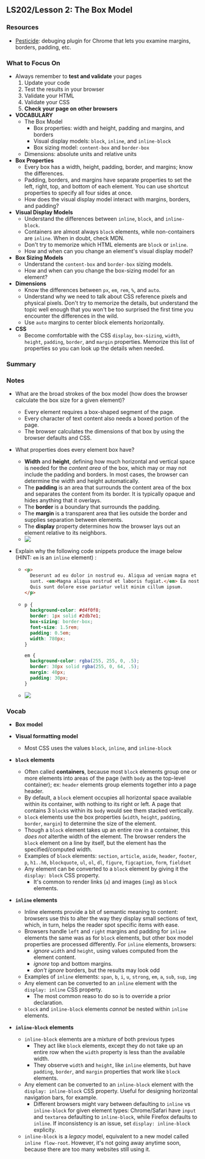 ## LS202/Lesson 2: The Box Model

### Resources

* <a href="https://chrome.google.com/webstore/detail/pesticide-for-chrome-with/eipbgplchlidkojmppclhkechkhmlefi?hl=en">Pesticide</a>: debuging plugin for Chrome that lets you examine margins, borders, padding, etc.

### What to Focus On

* Always remember to **test and validate** your pages
  1. Update your code
  2. Test the results in your browser
  3. Validate your HTML
  4. Validate your CSS
  5. **Check your page on other browsers**
* **VOCABULARY**
  * The Box Model
    * Box properties: width and height, padding and margins, and borders
    * Visual display models: `block`, `inline`, and `inline-block`
    * Box sizing model: `content-box` and `border-box`
  * Dimensions: absolute units and relative units
* **Box Properties**
  * Every box has a width, height, padding, border, and margins; know the differences.
  * Padding, borders, and margins have separate properties to set the left, right, top, and bottom of each element. You can use shortcut properties to specify all four sides at once.
  * How does the visual display model interact with margins, borders, and padding?
* **Visual Display Models**
  * Understand the differences between `inline`, `block`, and `inline-block`.
  * Containers are almost always `block` elements, while non-containers are `inline`. When in doubt, check MDN.
  * Don't try to memorize which HTML elements are `block` or `inline`.
  * How and when can you change an element's visual display model?
* **Box Sizing Models**
  * Understand the `content-box` and `border-box` sizing models.
  * How and when can you change the box-sizing model for an element?
* **Dimensions**
  * Know the differences between `px`, `em`, `rem`, `%`, and `auto`.
  * Understand why we need to talk about CSS reference pixels and physical pixels. Don't try to memorize the details, but understand the topic well enough that you won't be too surprised the first time you encounter the differences in the wild.
  * Use `auto` margins to center block elements horizontally.
* **CSS**
  * Become comfortable with the CSS `display`, `box-sizing`, `width`, `height`, `padding`, `border`, and `margin` properties. Memorize this list of properties so you can look up the details when needed.

### Summary

### Notes

* What are the broad strokes of the box model (how does the browser calculate the box size for a given element)?

  * Every element requires a box-shaped segment of the page.
  * Every character of text content also needs a boxed portion of the page.
  * The browser calculates the dimensions of that box by using the browser defaults and CSS. 

* What properties does every element box have?

  * **Width** and **height**, defining how much horizontal and vertical space is needed for the *content area* of the box, which may or may not include the padding and borders. In most cases, the browser can determine the width and height automatically.
  * The **padding** is an area that surrounds the content area of the box and separates the content from its border. It is typically opaque and hides anything that it overlays.
  * The **border** is a boundary that surrounds the padding.
  * The **margin** is a transparent area that lies outside the border and supplies separation between elements.
  * The **display** property determines how the browser lays out an element relative to its neighbors.
  * <img src="https://d3jtzah944tvom.cloudfront.net/202/images/lesson_2/chrome_box_model.png" align="left" />

* Explain why the following code snippets produce the image below (HINT: `em` is an `inline` element) :

  * ```html
    <p>
      Deserunt ad eu dolor in nostrud eu. Aliqua ad veniam magna et nostrud. Non ea
      sunt. <em>Magna aliqua nostrud et laboris fugiat.</em> Ea nostrud non laboris.
      Quis sunt dolore esse pariatur velit minim cillum ipsum.
    </p>
    ```

  * ```css
    p {
      background-color: #d4f0f8;
      border: 1px solid #2db7e1;
      box-sizing: border-box;
      font-size: 1.5rem;
      padding: 0.5em;
      width: 780px;
    }
    
    em {
      background-color: rgba(255, 255, 0, .5);
      border: 30px solid rgba(255, 0, 64, .5);
      margin: 40px;
      padding: 30px;
    }
    ```

  * <img src="https://d3jtzah944tvom.cloudfront.net/202/images/lesson_2/the-visual-formatting-model-01.png" align="left" />

### Vocab

* **Box model**

* **Visual formatting model**
  * Most CSS uses the values `block`, `inline`, and `inline-block`
* **`block` elements**
  * Often called **containers**, because most `block` elements group one or more elements into areas of the page (with `body` as the top-level container); ex: `header` elements group elements together into a page header.
  * By default, a `block` element occupies all horizontal space available within its container, with nothing to its right or left. A page that contains 3 `block`s within its `body` would see them stacked vertically.
  * `block` elements use the box properties (`width`, `height`, `padding`, `border`, `margin`) to determine the size of the element.
  * Though a `block` element takes up an entire row in a container, this *does not* alterthe width of the element. The browser renders the `block` element on a line by itself, but the element has the specified/computed width.
  * Examples of `block` elements: `section`, `article`, `aside`, `header`, `footer`, `p`, `h1..h6`, `blockquote`, `ul`, `ol`, `dl`, `figure`, `figcaption`, `form`, `fieldset`
  * Any element can be converted to a `block` element by giving it the `display: block` CSS property. 
    * It's common to render links (`a`) and images (`img`) as `block` elements.
* **`inline` elements**
  * Inline elements provide a bit of semantic meaning to content: browsers use this to alter the way they display small sections of text, which, in turn, helps the reader spot specific items with ease.
  * Browsers handle `left` and `right` margins and padding for `inline` elements the same was as for `block` elements, but other box model properties are processed differently. For `inline` elements, browsers:
    * *ignore* `width` and `height`, using values computed from the element content.
    * *ignore* top and bottom margins.
    * *don't ignore* borders, but the results may look odd
  * Examples of `inline` elements: `span`, `b`, `i`, `u`, `strong`, `em`, `a`, `sub`, `sup`, `img`
  * Any element can be converted to an `inline` element with the `display: inline` CSS property.
    * The most common reaso to do so is to override a prior declaration.
  * `block` and `inline-block` elements *cannot* be nested within `inline` elements.
* **`inline-block` elements**
  * `inline-block` elements are a mixture of both previous types
    * They act like `block` elements, except they do not take up an entire row when the `width` property is less than the available width.
    * They observe `width` and `height`, like `inline` elements, but have `padding`, `border`, and `margin` properties that work like `block` elements.
  * Any element can be converted to an `inline-block` element with the `display: inline-block` CSS property. Useful for designing horizontal navigation bars, for example.
    * Different browsers might vary between defaulting to `inline` vs `inline-block` for given element types: Chrome/Safari have `input` and `textarea` defaulting to `inline-block`, while Firefox defaults to `inline`. If inconsistency is an issue, set `display: inline-block` explicity.
  * `inline-block` is a *legacy* model, equivalent to a new model called `inline flow-root`. However, it's not going away anytime soon, because there are too many websites still using it.